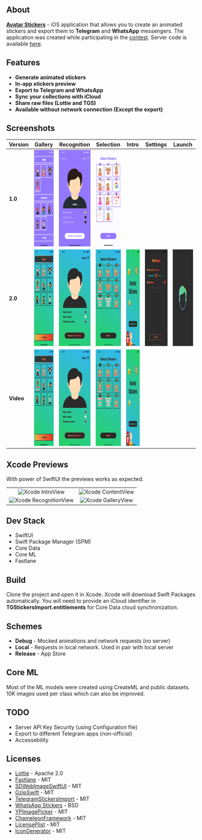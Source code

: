 ## About
[**Avatar Stickers**](https://apps.apple.com/us/app/avatar-stickers/id1574023061) - iOS application that allows you to create an animated stickers and export them to **Telegram** and **WhatsApp** messengers. The application was created while participating in the [contest](https://contest.com/sticker-app). Server code is available [here](https://github.com/starkdmi/AvatarStickersServer).

## Features
- **Generate animated stickers**
- **In-app stickers preview**
- **Export to Telegram and WhatsApp**
- **Sync your collections with iCloud**
- **Share raw files (Lottie and TGS)**
- **Available without network connection (Except the export)**

## Screenshots
|  Version  |  Gallery  | Recognition | Selection  |   Intro   | Settings  |   Launch   | 
| --- | --- | --- | --- | --- | --- | --- | 
| **1.0** | <img src='Screenshots/v1.0/iPhone%2011%20Pro%20Max/iPhone%2011%20Pro%20Max-01GalleryView09.png' height="256px"/> | <img src='Screenshots/v1.0/iPhone%2011%20Pro%20Max/iPhone%2011%20Pro%20Max-02RecognitionView.png' height="256px"/> | <img src='Screenshots/v1.0/iPhone%2011%20Pro%20Max/iPhone%2011%20Pro%20Max-03SelectionViewSimulator.png' height="256px"/> | | | |
| **2.0** | <img src='Screenshots/v2.0/iPhone%2011%20Pro%20Max/iPhone%2011%20Pro%20Max-01GalleryView09.png' height="256px"/> | <img src='Screenshots/v2.0/iPhone%2011%20Pro%20Max/iPhone%2011%20Pro%20Max-02RecognitionView.png' height="256px"/> | <img src='Screenshots/v2.0/iPhone%2011%20Pro%20Max/Simulator%20Screen%20Shot%20-%20iPhone%2011%20Pro%20Max%20-%20Select.png' height="256px"/> | <img src='Screenshots/v2.0/iPhone%2011%20Pro%20Max/iPhone%2011%20Pro%20Max-IntroView.png' height="256px"/> | <img src='Screenshots/v2.0/iPhone%2011%20Pro%20Max/iPhone%2011%20Pro%20Max-SettingsView.png' height="256px"/> | <img src='Screenshots/v2.0/LaunchScreen.png' height="256px"/> |
| **Video** | [<img alt="GalleryView Record" src="Screenshots/v2.0/iPhone%2011%20Pro%20Max/iPhone%2011%20Pro%20Max-01GalleryView09.png" height="256px">](https://user-images.githubusercontent.com/21260939/152046454-5ebee789-474c-400b-8943-0c323cee3d0a.mp4) | [<img alt="RecognitionView Record" src="Screenshots/v2.0/iPhone%2011%20Pro%20Max/iPhone%2011%20Pro%20Max-02RecognitionView.png" height="256px">](https://user-images.githubusercontent.com/21260939/152052647-e8679f3a-bb93-47dd-a6a6-c30f36276f89.mp4) | [<img alt="SelectionView Record" src="Screenshots/v2.0/iPhone%2011%20Pro%20Max/Simulator%20Screen%20Shot%20-%20iPhone%2011%20Pro%20Max%20-%20Select.png" height="256px">](https://user-images.githubusercontent.com/21260939/152047833-5f4f3756-1cff-4d74-841a-cd0399edeb42.mp4) | [<img alt="IntroView Record" src="Screenshots/v2.0/iPhone%2011%20Pro%20Max/iPhone%2011%20Pro%20Max-IntroView.png" height="256px">](https://user-images.githubusercontent.com/21260939/152047995-23906c22-6fae-40a9-8f5b-09710cad83a8.mp4) | | |

## Xcode Previews
With power of SwiftUI the previews works as expected.
<table align="center">
    <tr>
        <td align="center"><img height="348px" alt="Xcode IntroView" src="https://user-images.githubusercontent.com/21260939/152054776-fc7e7f19-6bbe-4635-81c1-b215cd8f0200.png"></td>
        <td align="center"><img height="348px" alt="Xcode ContentView" src="https://user-images.githubusercontent.com/21260939/152057189-a7a24a46-0164-45b4-b016-1d12d5730da5.png"></td>
    </tr>
    <tr>
        <td align="center"><img height="348px" alt="Xcode RecognitionView" src="https://user-images.githubusercontent.com/21260939/152057114-4a8649ee-497a-4427-bfae-2649f7fba297.png"></td>
        <td align="center"><img height="348px" alt="Xcode GalleryView" src="https://user-images.githubusercontent.com/21260939/152056861-c930803f-a55c-4a88-93e7-3b36730134cf.png"></td>
    </tr>
</table>

## Dev Stack 
- SwiftUI
- Swift Package Manager (SPM)
- Core Data
- Core ML
- Fastlane

## Build
Clone the project and open it in Xcode. Xcode will download Swift Packages automatically. You will need to provide an iCloud identifier in **TGStickersImport.entitlements** for Core Data cloud synchronization.

## Schemes
- **Debug** - Mocked animations and network requests (no server)
- **Local** - Requests in local network. Used in pair with local server
- **Release** - App Store 

## Core ML
Most of the ML models were created using CreateML and public datasets. 10K images used per class which can also be improved.

## TODO
- Server API Key Security (using Configuration file)
- Export to different Telegram apps (non-official)
- Accessebility

## Licenses
- [Lottie](https://github.com/airbnb/lottie-ios) - Apache 2.0
- [Fastlane](https://github.com/fastlane/fastlane) - MIT
- [SDWebImageSwiftUI](https://github.com/SDWebImage/SDWebImageSwiftUI) - MIT
- [GzipSwift](https://github.com/1024jp/GzipSwift) - MIT
- [TelegramStickersImport](https://github.com/TelegramMessenger/TelegramStickersImport) - MIT
- [WhatsApp Stickers](https://github.com/WhatsApp/stickers) - BSD
- [YPImagePicker](https://github.com/Yummypets/YPImagePicker) - MIT
- [ChameleonFramework](https://github.com/vicc/chameleon) - MIT
- [LicensePlist](https://github.com/mono0926/LicensePlist) - MIT
- [IconGenerator](https://github.com/onmyway133/IconGenerator) - MIT
